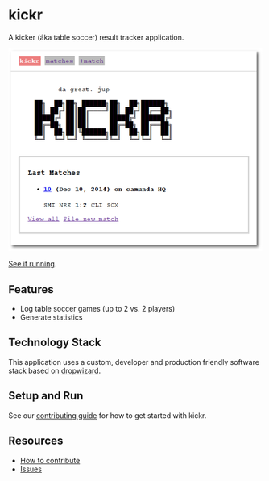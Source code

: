 # kickr

A kicker (áka table soccer) result tracker application.

![Screenshot](https://raw.githubusercontent.com/kickr/kickr/master/resources/screenshot.png)

[See it running](https://app-kickr.rhcloud.com).


## Features

* Log table soccer games (up to 2 vs. 2 players)
* Generate statistics


## Technology Stack

This application uses a custom, developer and production friendly software stack based on [dropwizard](http://www.dropwizard.io/).


## Setup and Run

See our [contributing guide](https://github.com/kickr/kickr/blob/master/CONTRIBUTING.md) for how to get started with kickr.


## Resources

* [How to contribute](https://github.com/kickr/kickr/blob/master/CONTRIBUTING.md)
* [Issues](https://github.com/kickr/kickr/issues)